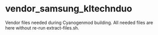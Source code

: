 # vendor_samsung_kltechnduo
Vendor files needed during Cyanogenmod building. All needed files are here without re-run extract-files.sh.
